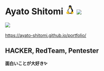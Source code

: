 # Ayato Shitomi <img src="https://raw.githubusercontent.com/devicons/devicon/master/icons/linux/linux-original.svg" alt="linux" width="30" height="30"/> ![](https://komarev.com/ghpvc/?username=ayato-shitomi)

<a href="https://ayato-shitomi.github.io/portfolio/"> <img src="https://ayato-shitomi.github.io/portfolio/srcs/meta_pic.png"></img> </a>

https://ayato-shitomi.github.io/portfolio/

## HACKER, RedTeam, Pentester

**面白いことが大好き✨**
